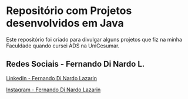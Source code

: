 # Repositório com Projetos desenvolvidos em Java
Este repositório foi criado para divulgar alguns projetos que fiz na minha Faculdade quando cursei ADS na UniCesumar.

## Redes Sociais - Fernando Di Nardo L.

[LinkedIn - Fernando Di Nardo Lazarin](https://www.linkedin.com/in/fernando-di-nardo-lazarin-82037975/)

[Instagram - Fernando Di Nardo Lazarin](https://www.instagram.com/fernando.dinardo/)

